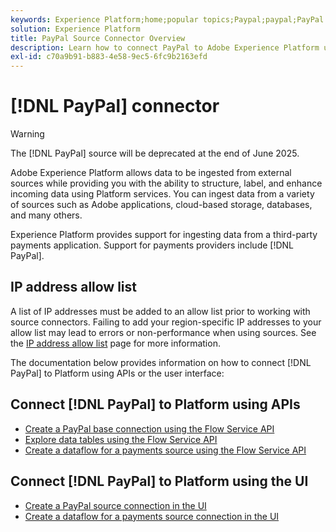 ```yaml
---
keywords: Experience Platform;home;popular topics;Paypal;paypal;PayPal
solution: Experience Platform
title: PayPal Source Connector Overview
description: Learn how to connect PayPal to Adobe Experience Platform using APIs or the user interface.
exl-id: c70a9b91-b883-4e58-9ec5-6fc9b2163efd
---
```

# [!DNL PayPal] connector

>[!WARNING]
>
>The [!DNL PayPal] source will be deprecated at the end of June 2025.

Adobe Experience Platform allows data to be ingested from external sources while providing you with the ability to structure, label, and enhance incoming data using Platform services. You can ingest data from a variety of sources such as Adobe applications, cloud-based storage, databases, and many others.

Experience Platform provides support for ingesting data from a third-party payments application. Support for payments providers include [!DNL PayPal].

## IP address allow list

A list of IP addresses must be added to an allow list prior to working with source connectors. Failing to add your region-specific IP addresses to your allow list may lead to errors or non-performance when using sources. See the [IP address allow list](../../ip-address-allow-list.md) page for more information.

The documentation below provides information on how to connect [!DNL PayPal] to Platform using APIs or the user interface:

## Connect [!DNL PayPal] to Platform using APIs

- [Create a PayPal base connection using the Flow Service API](../../tutorials/api/create/payments/paypal.md)
- [Explore data tables using the Flow Service API](../../tutorials/api/explore/tabular.md)
- [Create a dataflow for a payments source using the Flow Service API](../../tutorials/api/collect/payments.md)

## Connect [!DNL PayPal] to Platform using the UI

- [Create a PayPal source connection in the UI](../../tutorials/ui/create/payments/paypal.md)
- [Create a dataflow for a payments source connection in the UI](../../tutorials/ui/dataflow/payments.md)
